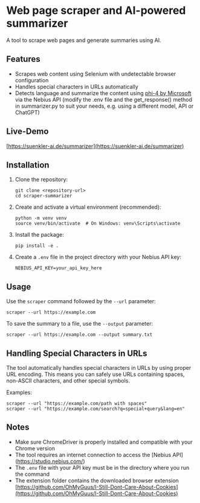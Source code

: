 # Web page scraper and AI-powered summarizer

A tool to scrape web pages and generate summaries using AI.

## Features

- Scrapes web content using Selenium with undetectable browser configuration
- Handles special characters in URLs automatically
- Detects language and summarize the content using [phi-4 by Microsoft](https://huggingface.co/microsoft/phi-4) via the Nebius API (modify the .env file and the get_response() method in summarizer.py to suit your needs, e.g. using a different model, API or ChatGPT)

## Live-Demo

[https://suenkler-ai.de/summarizer](https://suenkler-ai.de/summarizer)

## Installation

1. Clone the repository:
   ```
   git clone <repository-url>
   cd scraper-summarizer
   ```

2. Create and activate a virtual environment (recommended):
   ```
   python -m venv venv
   source venv/bin/activate  # On Windows: venv\Scripts\activate
   ```

3. Install the package:
   ```
   pip install -e .
   ```

4. Create a `.env` file in the project directory with your Nebius API key:
   ```
   NEBIUS_API_KEY=your_api_key_here
   ```

## Usage

Use the `scraper` command followed by the `--url` parameter:

```
scraper --url https://example.com
```

To save the summary to a file, use the `--output` parameter:

```
scraper --url https://example.com --output summary.txt
```

## Handling Special Characters in URLs

The tool automatically handles special characters in URLs by using proper URL encoding. This means you can safely use URLs containing spaces, non-ASCII characters, and other special symbols.

Examples:
```
scraper --url "https://example.com/path with spaces"
scraper --url "https://example.com/search?q=special+query&lang=en"
```

## Notes

- Make sure ChromeDriver is properly installed and compatible with your Chrome version
- The tool requires an internet connection to access the [Nebius API] (https://studio.nebius.com/) 
- The `.env` file with your API key must be in the directory where you run the command
- The extension folder contains the downloaded browser extension [https://github.com/OhMyGuus/I-Still-Dont-Care-About-Cookies](https://github.com/OhMyGuus/I-Still-Dont-Care-About-Cookies)
